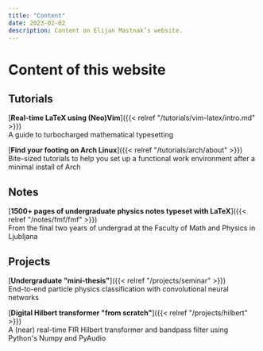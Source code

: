 ```yaml
---
title: "Content"
date: 2023-02-02
description: Content on Elijan Mastnak’s website.
---
```


# Content of this website

## Tutorials

[**Real-time LaTeX using (Neo)Vim**]({{< relref "/tutorials/vim-latex/intro.md" >}})
<br>
A guide to turbocharged mathematical typesetting

[**Find your footing on Arch Linux**]({{< relref "/tutorials/arch/about" >}})
<br>
Bite-sized tutorials to help you set up a functional work environment after a minimal install of Arch

## Notes

[**1500+ pages of undergraduate physics notes typeset with LaTeX**]({{< relref "/notes/fmf/fmf" >}})
<br>
From the final two years of undergrad at the Faculty of Math and Physics in Ljubljana

## Projects

[**Undergraduate "mini-thesis"**]({{< relref "/projects/seminar" >}})
<br>
End-to-end particle physics classification with convolutional neural networks

[**Digital Hilbert transformer "from scratch"**]({{< relref "/projects/hilbert" >}})
<br>
A (near) real-time FIR Hilbert transformer and bandpass filter using Python's Numpy and PyAudio
